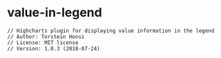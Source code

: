 value-in-legend
===============
    // Highcharts plugin for displaying value information in the legend
    // Author: Torstein Honsi
    // License: MIT license
    // Version: 1.0.3 (2018-07-24)